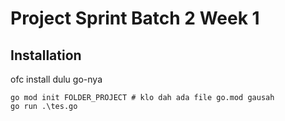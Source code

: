 # Project Sprint Batch 2 Week 1

## Installation

ofc install dulu go-nya

```
go mod init FOLDER_PROJECT # klo dah ada file go.mod gausah
go run .\tes.go
```